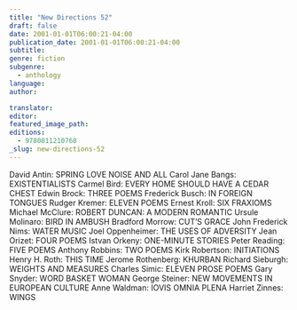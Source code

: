 ```yaml
---
title: "New Directions 52"
draft: false
date: 2001-01-01T06:00:21-04:00
publication_date: 2001-01-01T06:00:21-04:00
subtitle:
genre: fiction
subgenre:
  - anthology
language:
author:

translator:
editor:
featured_image_path:
editions:
  - 9780811210768
_slug: new-directions-52
---
```


David Antin: SPRING LOVE NOISE AND ALL Carol Jane Bangs: EXISTENTIALISTS Carmel Bird: EVERY HOME SHOULD HAVE A CEDAR CHEST Edwin Brock: THREE POEMS Frederick Busch: IN FOREIGN TONGUES Rudger Kremer: ELEVEN POEMS Ernest Kroll: SIX FRAXIOMS Michael McClure: ROBERT DUNCAN: A MODERN ROMANTIC Ursule Molinaro: BIRD IN AMBUSH Bradford Morrow: CUT’S GRACE John Frederick Nims: WATER MUSIC Joel Oppenheimer: THE USES OF ADVERSITY Jean Orizet: FOUR POEMS Istvan Orkeny: ONE-MINUTE STORIES Peter Reading: FIVE POEMS Anthony Robbins: TWO POEMS Kirk Robertson: INITIATIONS Henry H. Roth: THIS TIME Jerome Rothenberg: KHURBAN Richard Sieburgh: WEIGHTS AND MEASURES Charles Simic: ELEVEN PROSE POEMS Gary Snyder: WORD BASKET WOMAN George Steiner: NEW MOVEMENTS IN EUROPEAN CULTURE Anne Waldman: IOVIS OMNIA PLENA Harriet Zinnes: WINGS

